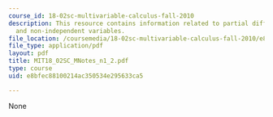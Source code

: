 ```yaml
---
course_id: 18-02sc-multivariable-calculus-fall-2010
description: This resource contains information related to partial differentiation
  and non-independent variables.
file_location: /coursemedia/18-02sc-multivariable-calculus-fall-2010/e8bfec88100214ac350534e295633ca5_MIT18_02SC_MNotes_n1_2.pdf
file_type: application/pdf
layout: pdf
title: MIT18_02SC_MNotes_n1_2.pdf
type: course
uid: e8bfec88100214ac350534e295633ca5

---
```

None